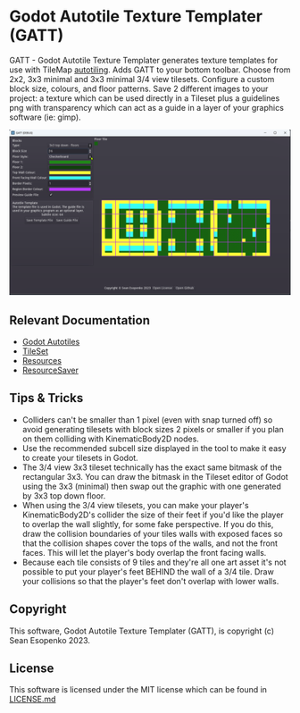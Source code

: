 # Godot Autotile Texture Templater (GATT)

GATT - Godot Autotile Texture Templater generates texture templates for use with TileMap [autotiling](https://docs.godotengine.org/en/stable/tutorials/2d/using_tilemaps.html#autotiles).  Adds GATT to your bottom toolbar.  Choose from 2x2, 3x3 minimal and 3x3 minimal 3/4 view tilesets.  Configure a custom block size, colours, and floor patterns. Save 2 different images to your project: a texture which can be used directly in a Tileset plus a guidelines png with transparency which can act as a guide in a layer of your graphics software (ie: gimp).

![screenshot](addons/gatt/img/screenshot.png)

## Relevant Documentation

* [Godot Autotiles](https://docs.godotengine.org/en/stable/tutorials/2d/using_tilemaps.html#autotiles)
* [TileSet](https://docs.godotengine.org/en/stable/classes/class_tileset.html)
* [Resources](https://docs.godotengine.org/en/stable/tutorials/scripting/resources.html)
* [ResourceSaver](https://docs.godotengine.org/en/stable/classes/class_resourcesaver.html)

## Tips & Tricks

* Colliders can't be smaller than 1 pixel (even with snap turned off) so avoid generating tilesets with block sizes 2 pixels or smaller if you plan on them colliding with KinematicBody2D nodes.
* Use the recommended subcell size displayed in the tool to make it easy to create your tilesets in Godot.
* The 3/4 view 3x3 tileset technically has the exact same bitmask of the rectangular 3x3.  You can draw the bitmask in the Tileset editor of Godot using the 3x3 (minimal) then swap out the graphic with one generated by 3x3 top down floor.
* When using the 3/4 view tilesets, you can make your player's KinematicBody2D's collider the size of their feet if you'd like the player to overlap the wall slightly, for some fake perspective.  If you do this, draw the collision boundaries of your tiles walls with exposed faces so that the collision shapes cover the tops of the walls, and not the front faces.  This will let the player's body overlap the front facing walls.
* Because each tile consists of 9 tiles and they're all one art asset it's not possible to put your player's feet BEHIND the wall of a 3/4 tile.  Draw your collisions so that the player's feet don't overlap with lower walls.

## Copyright

This software, Godot Autotile Texture Templater (GATT), is copyright (c) Sean Esopenko 2023.

## License

This software is licensed under the MIT license which can be found in [LICENSE.md](./LICENSE.md)
